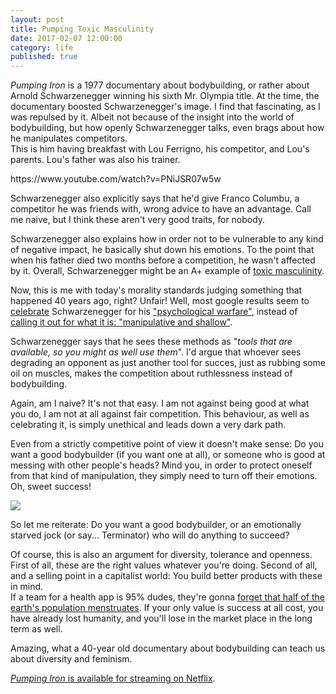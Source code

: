 ```yaml
---
layout: post
title: Pumping Toxic Masculinity
date: 2017-02-07 12:00:00
category: life
published: true
---
```





*Pumping Iron* is a 1977 documentary about bodybuilding, or rather about Arnold Schwarzenegger winning his sixth Mr. Olympia title. At the time, the documentary boosted Schwarzenegger's image. I find that fascinating, as I was repulsed by it. Albeit not because of the insight into the world of bodybuilding, but how openly Schwarzenegger talks, even brags about how he manipulates competitors.  
This is him having breakfast with Lou Ferrigno, his competitor, and Lou's parents. Lou's father was also his trainer.

<div class="videoWrapper-%fillpopup:name=Aspect Ratio:default=16-9:16-10:4-3:2-1%">https://www.youtube.com/watch?v=PNiJSR07w5w</div>

Schwarzenegger also explicitly says that he'd give Franco Columbu, a competitor he was friends with, wrong advice to have an advantage. Call me naive, but I think these aren't very good traits, for nobody. 

Schwarzenegger also explains how in order not to be vulnerable to any kind of negative impact, he basically shut down his emotions. To the point that when his father died two months before a competition, he wasn't affected by it. Overall, Schwarzenegger might be an A+ example of [toxic masculinity](https://en.wikipedia.org/wiki/Toxic_masculinity).

Now, this is me with today's morality standards judging something that happened 40 years ago, right? Unfair! Well, most google results seem to [celebrate](http://ignorelimits.com/psychological-warfare/) Schwarzenegger for his ["psychological warfare"](http://www.businessinsider.com/arnold-schwarzeneggers-psychological-warfare-2015-2?IR=T), instead of [calling it out for what it is: "manipulative and shallow"](http://www.thedailybeast.com/articles/2011/05/24/arnold-schwarzenegger-8-crazy-scenes-from-pumping-iron-his-1977-documentary.html).

Schwarzenegger says that he sees these methods as "*tools that are available, so you might as well use them*". I'd argue that whoever sees degrading an opponent as just another tool for succes, just as rubbing some oil on muscles, makes the competition about ruthlessness instead of bodybuilding.

Again, am I naive? It's not that easy. I am not against being good at what you do, I am not at all against fair competition. This behaviour, as well as celebrating it, is simply unethical and leads down a very dark path.

Even from a strictly competitive point of view it doesn't make sense: Do you want a good bodybuilder (if you want one at all), or someone who is good at messing with other people's heads? Mind you, in order to protect oneself from that kind of manipulation, they simply need to turn off their emotions. Oh, sweet success!

<p class="pic"><img src="http://blog.timmschoof.com/images/the-terminator-toy-crush"></a></p>

So let me reiterate: Do you want a good bodybuilder, or an emotionally starved jock (or say... Terminator) who will do anything to succeed? 

Of course, this is also an argument for diversity, tolerance and openness. First of all, these are the right values whatever you're doing. Second of all, and a selling point in a capitalist world: You build better products with these in mind.  
If a team for a health app is 95% dudes, they're gonna [forget that half of the earth's population menstruates](https://techcrunch.com/2015/06/09/apple-stops-ignoring-womens-health-with-ios-9-healthkit-update-now-featuring-period-tracking/). If your only value is success at all cost, you have already lost humanity, and you'll lose in the market place in the long term as well.

Amazing, what a 40-year old documentary about bodybuilding can teach us about diversity and feminism.

[*Pumping Iron* is available for streaming on Netflix](https://www.netflix.com/search?q=pumping%20iron).